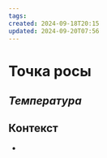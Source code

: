 ```yaml
---
tags: 
created: 2024-09-18T20:15
updated: 2024-09-20T07:56
---
```

# Точка росы

## ***Температура***

## Контекст
- 

